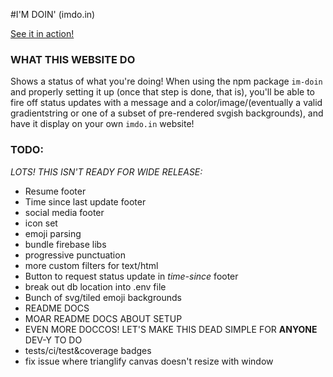 #I'M DOIN' (imdo.in)

[See it in action!](http://one19.codes/)

### WHAT THIS WEBSITE DO
Shows a status of what you're doing! When using the npm package `im-doin` and properly setting it up (once that step is done, that is), you'll be able to fire off status updates with a message and a color/image/(eventually a valid gradientstring or one of a subset of pre-rendered svgish backgrounds), and have it display on your own `imdo.in` website!

### TODO:
*LOTS! THIS ISN'T READY FOR WIDE RELEASE:*
* Resume footer
* Time since last update footer
* social media footer
* icon set
* emoji parsing
* bundle firebase libs
* progressive punctuation
* more custom filters for text/html
* Button to request status update in *time-since* footer
* break out db location into .env file
* Bunch of svg/tiled emoji backgrounds
* README DOCS
* MOAR README DOCS ABOUT SETUP
* EVEN MORE DOCCOS! LET'S MAKE THIS DEAD SIMPLE FOR **ANYONE** DEV-Y TO DO
* tests/ci/test&coverage badges
* fix issue where trianglify canvas doesn't resize with window
